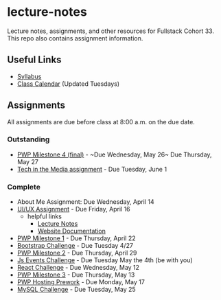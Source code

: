 # lecture-notes
Lecture notes, assignments, and other resources for Fullstack Cohort 33. This repo also contains assignment information.

## Useful Links
* [Syllabus](http://ddc-web-curriculum.cnm.edu/syllabus/)
* [Class Calendar](https://calendar.google.com/calendar?cid=Ym9vdGNhbXBjb2RlcnNAZ21haWwuY29t) (Updated Tuesdays)

## Assignments
All assignments are due before class at 8:00 a.m. on the due date.

### Outstanding 
* [PWP Milestone 4 (final)](https://ddc-web-curriculum.cnm.edu/pwp-milestone-four/) - ~Due Wednesday, May 26~ Due Thursday, May 27
* [Tech in the Media assignment](week-07/tech-in-media.md) - Due Tuesday, June 1

### Complete
* About Me Assignment: Due Wednesday, April 14 
* [UI/UX Assignment](https://classroom.github.com/a/nwrTcz7a) - Due Friday, April 16 
    * helpful links
        * [Lecture Notes](./week-01/ui-ux/ui-ux.md)
        * [Website Documentation](http://ddc-web-curriculum.cnm.edu/intro-to-ux/)
* [PWP Milestone 1](http://ddc-web-curriculum.cnm.edu/pwp-milestone-one/) - Due Thursday, April 22
* [Bootstrap Challenge](https://classroom.github.com/a/aN8NPxyv) - Due Tuesday 4/27
* [PWP Milestone 2](http://ddc-web-curriculum.cnm.edu/pwp-milestone-two/) - Due Thursday, April 29
* [Js Events Challenge](https://classroom.github.com/a/JJzoZx2h) - Due Tuesday May the 4th (be with you)
* [React Challenge](https://classroom.github.com/a/Go2qXRoq) - Due Wednesday, May 12
* [PWP Milestone 3](http://ddc-web-curriculum.cnm.edu/pwp-milestone-three/) - Due Thursday, May 13
* [PWP Hosting Prework](week-05/pwp-hosting-prework.md) - Due Monday, May 17
* [MySQL Challenge](https://classroom.github.com/a/EWF0FO1c) - Due Tuesday, May 25
